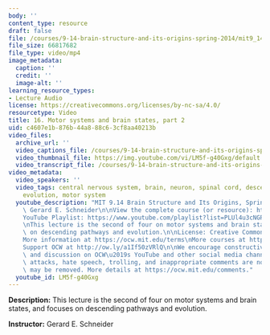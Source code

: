```yaml
---
body: ''
content_type: resource
draft: false
file: /courses/9-14-brain-structure-and-its-origins-spring-2014/mit9_14s14_lec16_360p_16_9.mp4
file_size: 66817682
file_type: video/mp4
image_metadata:
  caption: ''
  credit: ''
  image-alt: ''
learning_resource_types:
- Lecture Audio
license: https://creativecommons.org/licenses/by-nc-sa/4.0/
resourcetype: Video
title: 16. Motor systems and brain states, part 2
uid: c4607e1b-876b-44a8-88c6-3cf8aa40213b
video_files:
  archive_url: ''
  video_captions_file: /courses/9-14-brain-structure-and-its-origins-spring-2014/mit9_14s14_lec16_captions.vtt
  video_thumbnail_file: https://img.youtube.com/vi/LM5f-g40Gxg/default.jpg
  video_transcript_file: /courses/9-14-brain-structure-and-its-origins-spring-2014/mit9_14s14_lec16_transcript.pdf
video_metadata:
  video_speakers: ''
  video_tags: central nervous system, brain, neuron, spinal cord, descending pathway,
    evolution, motor system
  youtube_description: "MIT 9.14 Brain Structure and Its Origins, Spring 2014\nInstructor:\
    \ Gerard E. Schneider\n\nView the complete course (or resource): https://ocw.mit.edu/9-14S14\n\
    YouTube Playlist: https://www.youtube.com/playlist?list=PLUl4u3cNGP62ABe0O-0qtaHHxyKQi1ZwR\n\
    \nThis lecture is the second of four on motor systems and brain states, and focuses\
    \ on descending pathways and evolution.\n\nLicense: Creative Commons BY-NC-SA\n\
    More information at https://ocw.mit.edu/terms\nMore courses at https://ocw.mit.edu\n\
    Support OCW at http://ow.ly/a1If50zVRlQ\n\nWe encourage constructive comments\
    \ and discussion on OCW\u2019s YouTube and other social media channels. Personal\
    \ attacks, hate speech, trolling, and inappropriate comments are not allowed and\
    \ may be removed. More details at https://ocw.mit.edu/comments."
  youtube_id: LM5f-g40Gxg
---
```

**Description:** This lecture is the second of four on motor systems and brain states, and focuses on descending pathways and evolution.

**Instructor:** Gerard E. Schneider